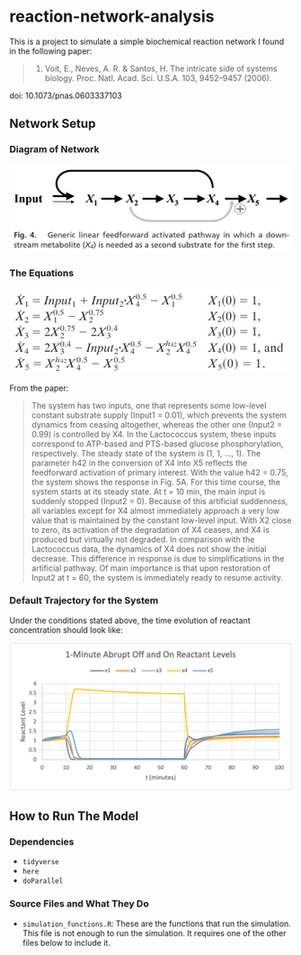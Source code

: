 # reaction-network-analysis
This is a project to simulate a simple biochemical reaction network I found in the following paper:

> 1. Voit, E., Neves, A. R. & Santos, H. The intricate side of systems biology. Proc. Natl. Acad. Sci. U.S.A. 103, 9452–9457 (2006).

doi: 10.1073/pnas.0603337103

## Network Setup

### Diagram of Network

![](img/reaction_network.png)

### The Equations

![](img/ode_system.png)

From the paper:

> The system has two inputs, one that represents some low-level constant substrate supply (Input1 = 0.01), which prevents the system dynamics from ceasing altogether, whereas the other one (Input2 = 0.99) is controlled by X4. In the Lactococcus system, these inputs correspond to ATP-based and PTS-based glucose phosphorylation, respectively. The steady state of the system is (1, 1, …, 1). The parameter h42 in the conversion of X4 into X5 reflects the feedforward activation of primary interest. With the value h42 = 0.75, the system shows the response in Fig. 5A. For this time course, the system starts at its steady state. At t = 10 min, the main input is suddenly stopped (Input2 = 0). Because of this artificial suddenness, all variables except for X4 almost immediately approach a very low value that is maintained by the constant low-level input. With X2 close to zero, its activation of the degradation of X4 ceases, and X4 is produced but virtually not degraded. In comparison with the Lactococcus data, the dynamics of X4 does not show the initial decrease. This difference in response is due to simplifications in the artificial pathway. Of main importance is that upon restoration of Input2 at t = 60, the system is immediately ready to resume activity.

### Default Trajectory for the System

Under the conditions stated above, the time evolution of reactant concentration should look like:

![](img/default_trajectory.png)

## How to Run The Model

### Dependencies

- `tidyverse`
- `here`
- `doParallel`

### Source Files and What They Do

- `simulation_functions.R`: These are the functions that run the simulation. This file is not enough to run the simulation. It requires one of the other files below to include it.

